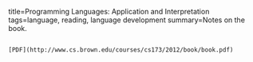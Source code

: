 title=Programming Languages: Application and Interpretation
tags=language, reading, language development
summary=Notes on the book.
~~~~~~

[PDF](http://www.cs.brown.edu/courses/cs173/2012/book/book.pdf)

